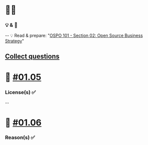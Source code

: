 # 🧑‍🎓 
### 💡 & 💪
--
💡 Read & prepare: "[OSPO 101 - Section 02: Open Source Business Strategy](https://github.com/digital-sustainability/module-eoss-ospo101/blob/main/module2/README.md)"

[Collect questions](https://etherpad.wikimedia.org/p/bfh-ch-module-eoss-hs24)
--
# 💪 [#01.05](https://github.com/digital-sustainability/module-eoss-hs24-sandbox/issues/3)

### License(s) ✅
--
# 💪 [#01.06](https://github.com/digital-sustainability/module-eoss-hs24-sandbox/issues/4)

### Reason(s) ✅